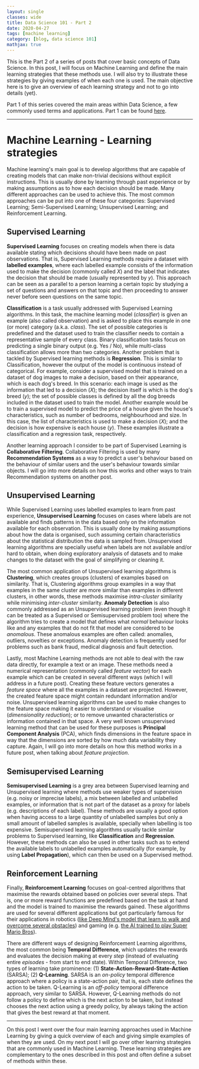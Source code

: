 ```yaml
---
layout: single
classes: wide
title: Data Science 101 - Part 2
date: 2020-04-27
tags: [machine learning]
category: [blog, data science 101]
mathjax: true
---
```


This is the Part 2 of a series of posts that cover basic concepts of Data Science. In this post, I will focus on Machine Learning and define the main learning strategies that these methods use. I will also try to illustrate these strategies by giving examples of when each one is used. The main objective here is to give an overview of each learning strategy and not to go into details (yet).

Part 1 of this series covered the main areas within Data Science, a few commonly used terms and applications. Part 1 can be found [here](/blog/2020-04-14-data-science-101-part-1/).

---

# Machine Learning - Learning strategies

Machine learning's main goal is to develop algorithms that are capable of creating models that can make non-trivial decisions without explicit instructions. This is usually done by learning through past experience or by making assumptions as to how each decision should be made. Many different approaches can be used to achieve this. The most common approaches can be put into one of these four categories: Supervised Learning; Semi-Supervised Learning; Unsupervised Learning; and Reinforcement Learning.

## Supervised Learning

__Supervised Learning__ focuses on creating models when there is data available stating which decisions should have been made on past observations. That is, Supervised Learning methods require a dataset with __labelled examples__, where each labelled example consists of the information used to make the decision (commonly called _X_) and the label that indicates the decision that should be made (usually represented by _y_). This approach can be seen as a parallel to a person learning a certain topic by studying a set of questions and answers on that topic and then proceeding to answer never before seen questions on the same topic.

__Classification__ is a task usually addressed with Supervised Learning algorithms. In this task, the machine learning model (_classifier_) is given an example (also called observation) and is asked to place this example in one (or more) category (a.k.a. _class_). The set of possible categories is predefined and the dataset used to train the classifier needs to contain a representative sample of every class. Binary classification tasks focus on predicting a single binary output (e.g. Yes / No), while multi-class classification allows more than two categories. Another problem that is tackled by Supervised learning methods is __Regression__. This is similar to Classification, however the output of the model is continuous instead of categorical. For example, consider a supervised model that is trained on a dataset of dog images to make a decision, based on their appearance, which is each dog's breed. In this scenario: each image is used as the information that led to a decision (_X_); the decision itself is which is the dog's breed (_y_); the set of possible classes is defined by all the dog breeds included in the dataset used to train the model. Another example would be to train a supervised model to predict the price of a house given the house's characteristics, such as number of bedrooms, neighbourhood and size. In this case, the list of characteristics is used to make a decision (_X_); and the decision is how expensive is each house (_y_). These examples illustrate a classification and a regression task, respectively.

Another learning approach I consider to be part of Supervised Learning is __Collaborative Filtering__. Collaborative Filtering is used by many __Recommendation Systems__ as a way to predict a user's behaviour based on the behaviour of similar users and the user's behaviour towards similar objects. I will go into more details on how this works and other ways to train Recommendation systems on another post.

## Unsupervised Learning

While Supervised Learning uses labelled examples to learn from past experience, __Unsupervised Learning__ focuses on cases where labels are not available and finds patterns in the data based only on the information available for each observation. This is usually done by making assumptions about how the data is organised, such assuming certain characteristics about the statistical distribution the data is sampled from. Unsupervised learning algorithms are specially useful when labels are not available and/or hard to obtain, when doing exploratory analysis of datasets and to make changes to the dataset with the goal of simplifying or cleaning it.

The most common application of Unsupervised learning algorithms is __Clustering__, which creates groups (clusters) of examples based on similarity. That is, Clustering algorithms group examples in a way that examples in the same cluster are more similar than examples in different clusters, in other words, these methods maximise _intra-cluster_ similarity while minimising _inter-cluster_ similarity. __Anomaly Detection__ is also commonly addressed as an Unsupervised learning problem (even though it can be treated as a Supervised or Semisupervised problem too) where the algorithm tries to create a model that defines what _normal_ behaviour looks like and any examples that do not fit that model are considered to be _anomalous_. These anomalous examples are often called: anomalies, outliers, novelties or exceptions. Anomaly detection is frequently used for problems such as bank fraud, medical diagnosis and fault detection.

Lastly, most Machine Learning methods are not able to deal with the raw data directly, for example a text or an image. These methods need a numerical representation (commonly called _feature vector_) for each example which can be created in several different ways (which I will address in a future post). Creating these feature vectors generates a _feature space_ where all the examples in a dataset are projected. However, the created feature space might contain redundant information and/or noise. Unsupervised learning algorithms can be used to make changes to the feature space making it easier to understand or visualise (_dimensionality reduction_); or to remove unwanted characteristics or information contained in that space. A very well known unsupervised learning method that can be used for these purposes is __Principal Component Analysis__ (PCA), which finds dimensions in the feature space in way that the dimensions are sorted by how much data variability they capture. Again, I will go into more details on how this method works in a future post, when talking about _feature projection_.

## Semisupervised Learning

__Semisupervised Learning__ is a grey area between Supervised learning and Unsupervised learning where methods use weaker types of supervision (e.g. noisy or imprecise labels), a mix between labelled and unlabelled examples, or  information that is not part of the dataset as a proxy for labels (e.g. descriptions of each label). These methods are usually a good option when having access to a large quantity of unlabelled samples but only a small amount of labelled samples is available, specially when labelling is too expensive. Semisupervised learning algorithms usually tackle similar problems to Supervised learning, like __Classification__ and __Regression__. However, these methods can also be used in other tasks such as to extend the available labels to unlabelled examples automatically (for example, by using __Label Propagation__), which can then be used on a Supervised method.

## Reinforcement Learning

Finally, __Reinforcement Learning__ focuses on goal-centred algorithms that maximise the rewards obtained based on  policies over several steps. That is, one or more reward functions are predefined based on the task at hand and the model is trained to maximise the rewards gained. These algorithms are used for several different applications but got particularly famous for their applications in robotics ([like Deep Mind's model that learn to walk and overcome several obstacles](https://deepmind.com/blog/article/producing-flexible-behaviours-simulated-environments)) and gaming (e.g. [the AI trained to play Super Mario Bros](https://www.youtube.com/watch?v=qv6UVOQ0F44)).

There are different ways of designing Reinforcement Learning algorithms, the most common being __Temporal Difference__, which updates the rewards and evaluates the decision making at every _step_ (instead of evaluating entire _episodes_ - from start to end state). Within Temporal Difference, two types of learning take prominence: (1) __State-Action-Reward-State-Action__ (SARSA); (2) __Q-Learning__. SARSA is an _on-policy_ temporal difference approach where a policy is a state-action pair, that is, each state defines the action to be taken. Q-Learning is an _off-policy_ temporal difference approach, very similar to SARSA. However, Q-Learning methods do not follow a policy to define which is the next action to be taken, but instead chooses the next action using a greedy policy, by always taking the action that gives the best reward at that moment.

---

On this post I went over the four main learning approaches used in Machine Learning by giving a quick overview of each and giving simple examples of when they are used. On my next post I will go over other learning strategies that are commonly used in Machine Learning. These learning strategies are complementary to the ones described in this post and often define a subset of methods within these.
